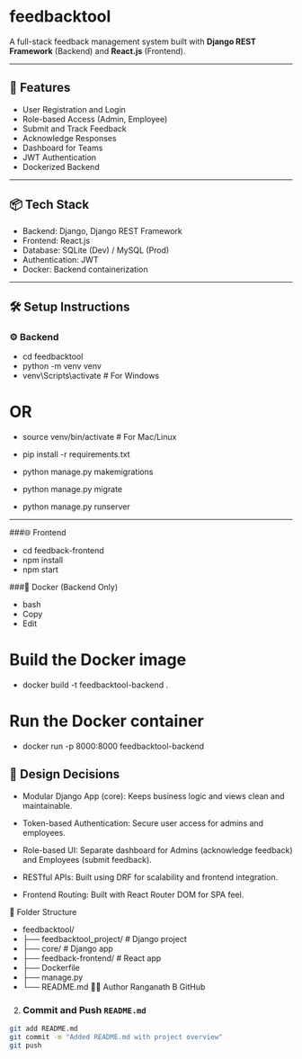 # feedbacktool

A full-stack feedback management system built with **Django REST Framework** (Backend) and **React.js** (Frontend).

---

## 🚀 Features

- User Registration and Login
- Role-based Access (Admin, Employee)
- Submit and Track Feedback
- Acknowledge Responses
- Dashboard for Teams
- JWT Authentication
- Dockerized Backend

---

## 📦 Tech Stack

- Backend: Django, Django REST Framework
- Frontend: React.js
- Database: SQLite (Dev) / MySQL (Prod)
- Authentication: JWT
- Docker: Backend containerization

---

## 🛠️ Setup Instructions

### ⚙️ Backend


- cd feedbacktool
- python -m venv venv
- venv\Scripts\activate   # For Windows
# OR
- source venv/bin/activate   # For Mac/Linux

- pip install -r requirements.txt
- python manage.py makemigrations
- python manage.py migrate
- python manage.py runserver

---

###🌐 Frontend

- cd feedback-frontend
- npm install
- npm start

###🐳 Docker (Backend Only)
- bash
- Copy
- Edit
# Build the Docker image
- docker build -t feedbacktool-backend .

# Run the Docker container
- docker run -p 8000:8000 feedbacktool-backend


## 📐 Design Decisions
- Modular Django App (core): Keeps business logic and views clean and maintainable.

- Token-based Authentication: Secure user access for admins and employees.

- Role-based UI: Separate dashboard for Admins (acknowledge feedback) and Employees (submit feedback).

- RESTful APIs: Built using DRF for scalability and frontend integration.

- Frontend Routing: Built with React Router DOM for SPA feel.

📁 Folder Structure

- feedbacktool/
- ├── feedbacktool_project/       # Django project
- ├── core/                       # Django app
- ├── feedback-frontend/          # React app
- ├── Dockerfile
- ├── manage.py
- └── README.md
🙋‍♂️ Author
Ranganath B
GitHub

2. ### **Commit and Push `README.md`**

```bash
git add README.md
git commit -m "Added README.md with project overview"
git push
